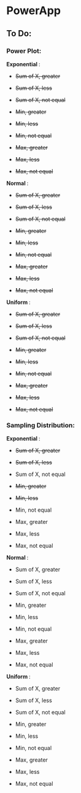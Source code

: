# PowerApp

## To Do:  

### Power Plot:  

  <b> Exponential </b>:  
  
  - <s> Sum of X, greater </s>
  - <s> Sum of X, less </s>
  - <s> Sum of X, not equal </s>
  
  - <s> Min, greater </s>
  - <s> Min, less </s>
  - <s> Min, not equal </s>
  
  - <s> Max, greater </s>
  - <s> Max, less </s>
  - <s> Max, not equal </s>
  
  <b> Normal </b>:
  
  - <s> Sum of X, greater </s>
  - <s> Sum of X, less </s>
  - <s> Sum of X, not equal </s>
  
  - <s> Min, greater </s>
  - <s> Min, less </s>
  - <s> Min, not equal </s>
  
  - <s> Max, greater </s>
  - <s> Max, less </s>
  - <s> Max, not equal </s>
  
  <b> Uniform </b>:  
  
  - <s> Sum of X, greater </s>
  - <s> Sum of X, less </s>
  - <s> Sum of X, not equal </s>
  
  - <s> Min, greater </s>
  - <s> Min, less </s>
  - <s> Min, not equal </s>
  
  - <s> Max, greater </s>
  - <s> Max, less </s>
  - <s> Max, not equal </s>
  
### Sampling Distribution:  

  <b> Exponential </b>:  
  
  - <s> Sum of X, greater </s>
  - <s> Sum of X, less </s>
  - Sum of X, not equal
  
  - <s> Min, greater </s>
  - <s> Min, less </s>
  - Min, not equal 
  
  - Max, greater 
  - Max, less 
  - Max, not equal 
  
  <b> Normal </b>:
  
  - Sum of X, greater
  - Sum of X, less
  - Sum of X, not equal
  
  - Min, greater
  - Min, less
  - Min, not equal
  
  - Max, greater
  - Max, less
  - Max, not equal
  
  <b> Uniform </b>:  
  
  - Sum of X, greater
  - Sum of X, less
  - Sum of X, not equal
  
  - Min, greater
  - Min, less
  - Min, not equal
  
  - Max, greater
  - Max, less
  - Max, not equal
  
###
